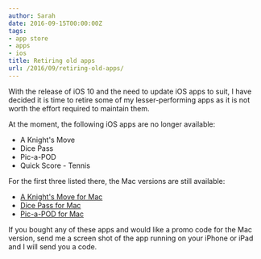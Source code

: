 ```yaml
---
author: Sarah
date: 2016-09-15T00:00:00Z
tags:
- app store
- apps
- ios
title: Retiring old apps
url: /2016/09/retiring-old-apps/
---
```


With the release of iOS 10 and the need to update iOS apps to suit, I have
decided it is time to retire some of my lesser-performing apps as it is not
worth the effort required to maintain them.

At the moment, the following iOS apps are no longer available:

* A Knight's Move
* Dice Pass
* Pic-a-POD
* Quick Score - Tennis

For the first three listed there, the Mac versions are still available:

* [A Knight's Move for Mac][1]
* [Dice Pass for Mac][2]
* [Pic-a-POD for Mac][3]

If you bought any of these apps and would like a promo code for the Mac version,
send me a screen shot of the app running on your iPhone or iPad and I will send
you a code.

[1]: https://itunes.apple.com/app/a-knights-move/id533321133
[2]: https://itunes.apple.com/app/dice-pass/id997688302
[3]: https://itunes.apple.com/app/pic-a-pod/id477909802
